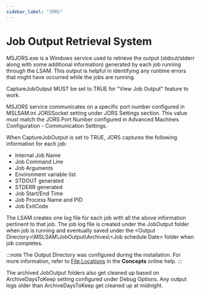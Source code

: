 ```yaml
---
sidebar_label: "JORS"
---
```


# Job Output Retrieval System

MSJORS.exe is a Windows service used to retrieve the output (stdout/stderr along with some additional information) generated by each job running through the LSAM. This output is helpful in identifying any runtime errors that might have occurred while the jobs are running.

CaptureJobOutput MUST be set to TRUE for "View Job Output" feature to work.

MSJORS service communicates on a specific port number configured in MSLSAM.ini JORSSocket setting under JORS Settings section. This value must match the JORS Port Number configured in Advanced Machines Configuration - Communication Settings.

When CaptureJobOutput is set to TRUE, JORS captures the following information for each job:

- Internal Job Name
- Job Command Line
- Job Arguments
- Environment variable list
- STDOUT generated
- STDERR generated
- Job Start/End Time
- Job Process Name and PID
- Job ExitCode

The LSAM creates one log file for each job with all the above information pertinent to that job. The job log file is created under the JobOutput folder when job is running and eventually saved under the <Output Directory\>\\MSLSAM\\JobOutput\\Archives\\<Job schedule Date\> folder when job completes.

:::note
The Output Directory was configured during the installation. For more information, refer to [File Locations](https://help.smatechnologies.com/opcon/core/file-locations) in the **Concepts** online help.
:::

The archived JobOutput folders also get cleaned up based on ArchiveDaysToKeep setting configured under Debug Options. Any output logs older than ArchiveDaysToKeep get cleaned up at midnight.
